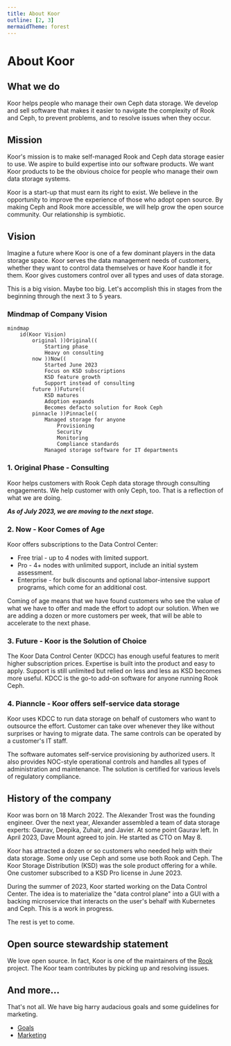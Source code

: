 ```yaml
---
title: About Koor
outline: [2, 3]
mermaidTheme: forest
---
```


# About Koor

## What we do

Koor helps people who manage their own Ceph data storage. We develop and sell software that makes it easier to navigate the complexity of Rook and Ceph, to prevent problems, and to resolve issues when they occur.


## Mission

Koor's mission is to make self-managed Rook and Ceph data storage easier to use. We aspire to build expertise into our software products. We want Koor products to be the obvious choice for people who manage their own data storage systems.

Koor is a start-up that must earn its right to exist. We believe in the opportunity to improve the experience of those who adopt open source. By making Ceph and Rook more accessible, we will help grow the open source community. Our relationship is symbiotic.


## Vision

Imagine a future where Koor is one of a few dominant players in the data storage space. Koor serves the data management needs of customers, whether they want to control data themselves or have Koor handle it for them. Koor gives customers control over all types and uses of data storage.

This is a big vision. Maybe too big. Let's accomplish this in stages from the beginning through the next 3 to 5 years.


### Mindmap of Company Vision

```mermaid
mindmap
    id(Koor Vision)
        original ))Original((
            Starting phase
            Heavy on consulting
        now ))Now((
            Started June 2023
            Focus on KSD subscriptions
            KSD feature growth
            Support instead of consulting
        future ))Future((
            KSD matures
            Adoption expands
            Becomes defacto solution for Rook Ceph
        pinnacle ))Pinnacle((
            Managed storage for anyone
                Provisioning
                Security
                Monitoring
                Compliance standards
            Managed storage software for IT departments
```


### 1. Original Phase - Consulting

Koor helps customers with Rook Ceph data storage through consulting engagements. We help customer with only Ceph, too. That is a reflection of what we are doing.

***As of July 2023, we are moving to the next stage.***

### 2. Now - Koor Comes of Age

Koor offers subscriptions to the Data Control Center: 

* Free trial - up to 4 nodes with limited support.
* Pro - 4+ nodes with unlimited support, include an initial system assessment.
* Enterprise - for bulk discounts and optional labor-intensive support programs, which come for an additional cost.

Coming of age means that we have found customers who see the value of what we have to offer and made the effort to adopt our solution. When we are adding a dozen or more customers per week, that will be able to accelerate to the next phase.


### 3. Future - Koor is the Solution of Choice

The Koor Data Control Center (KDCC) has enough useful features to merit higher subscription prices. Expertise is built into the product and easy to apply. Support is still unlimited but relied on less and less as KSD becomes more useful. KDCC is the go-to add-on software for anyone running Rook Ceph.


### 4. Pianncle - Koor offers self-service data storage

Koor uses KDCC to run data storage on behalf of customers who want to outsource the effort. Customer can take over whenever they like without surprises or having to migrate data. The same controls can be operated by a customer's IT staff.

The software automates self-service provisioning by authorized users. It also provides NOC-style operational controls and handles all types of administration and maintenance. The solution is certified for various levels of regulatory compliance.


## History of the company

Koor was born on 18 March 2022. The Alexander Trost was the founding engineer. Over the next year, Alexander assembled a team of data storage experts: Gaurav, Deepika, Zuhair, and Javier. At some point Gaurav left. In April 2023, Dave Mount agreed to join. He started as CTO on May 8.

Koor has attracted a dozen or so customers who needed help with their data storage. Some only use Ceph and some use both Rook and Ceph. The Koor Storage Distribution (KSD) was the sole product offering for a while. One customer subscribed to a KSD Pro license in June 2023.

During the summer of 2023, Koor started working on the Data Control Center. The idea is to materialize the "data control plane" into a GUI with a backing microservice that interacts on the user's behalf with Kubernetes and Ceph. This is a work in progress.

The rest is yet to come.

## Open source stewardship statement

We love open source. In fact, Koor is one of the maintainers of the [Rook](https://rook.io) project. The Koor team contributes by picking up and resolving issues.


## And more…

That's not all. We have big harry audacious goals and some guidelines for marketing.

- [Goals](goals/)
- [Marketing](marketing/)
